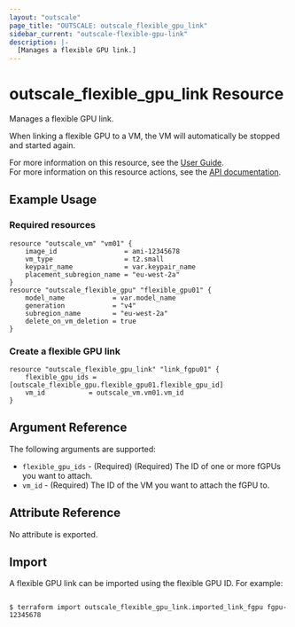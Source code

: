 ```yaml
---
layout: "outscale"
page_title: "OUTSCALE: outscale_flexible_gpu_link"
sidebar_current: "outscale-flexible-gpu-link"
description: |-
  [Manages a flexible GPU link.]
---
```


# outscale_flexible_gpu_link Resource

Manages a flexible GPU link.

When linking a flexible GPU to a VM, the VM will automatically be stopped and started again.

For more information on this resource, see the [User Guide](https://docs.outscale.com/en/userguide/About-Flexible-GPUs.html).  
For more information on this resource actions, see the [API documentation](https://docs.outscale.com/api#3ds-outscale-api-flexiblegpu).

## Example Usage

### Required resources

```hcl
resource "outscale_vm" "vm01" {
    image_id                 = ami-12345678
    vm_type                  = t2.small
    keypair_name             = var.keypair_name
    placement_subregion_name = "eu-west-2a"
}
resource "outscale_flexible_gpu" "flexible_gpu01" {
    model_name            = var.model_name
    generation            = "v4"
    subregion_name        = "eu-west-2a"
    delete_on_vm_deletion = true
}
```

### Create a flexible GPU link

```hcl
resource "outscale_flexible_gpu_link" "link_fgpu01" {
    flexible_gpu_ids = [outscale_flexible_gpu.flexible_gpu01.flexible_gpu_id]
    vm_id           = outscale_vm.vm01.vm_id
}
```

## Argument Reference

The following arguments are supported:

* `flexible_gpu_ids` - (Required) (Required) The ID of one or more fGPUs you want to attach.
* `vm_id` - (Required) The ID of the VM you want to attach the fGPU to.

## Attribute Reference

No attribute is exported.

## Import

A flexible GPU link can be imported using the flexible GPU ID. For example:

```console

$ terraform import outscale_flexible_gpu_link.imported_link_fgpu fgpu-12345678

```